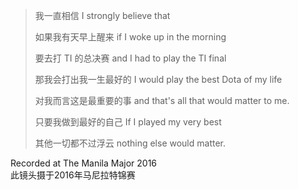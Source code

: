 > 我一直相信 I strongly believe that  
> 
> 如果我有天早上醒来 if I woke up in the morning  
> 
> 要去打 TI 的总决赛 and I had to play the TI final 
> 
> 那我会打出我一生最好的 I would play the best Dota of my life 
> 
> 对我而言这是最重要的事 and that's all that would matter to me.  
> 
> 只要我做到最好的自己 If I played my very best  
> 
> 其他一切都不过浮云 nothing else would matter.

Recorded at The Manila Major 2016  
此镜头摄于2016年马尼拉特锦赛
